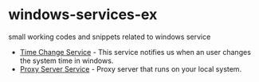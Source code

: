 # windows-services-ex
small working codes and snippets related to windows service

 - [Time Change Service](https://github.com/Venkat11Thadi/windows-services-ex/blob/main/time-change-service.cpp) - This service notifies us when an user changes the system time in windows.
 - [Proxy Server Service](https://github.com/Venkat11Thadi/https-proxy-iocp) - Proxy server that runs on your local system.
